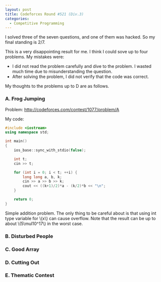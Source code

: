 ```yaml
---
layout: post
title: Codeforces Round #521 (Div.3)
categories:
  - Competitive Programming
---
```


I solved three of the seven questions, and one of them was hacked. So my final standing is 2/7.

This is a very disappointing result for me. I think I could sove up to four problems. My mistakes were:

- I did not read the problem carefully and dive to the problem. I wasted much time due to misunderstanding the question.
- After solving the problem, I did not verify that the code was correct.

My thoughts to the problems up to D are as follows.

### A. Frog Jumping

Problem: <http://codeforces.com/contest/1077/problem/A>

My code:

```c++
#include <iostream>
using namespace std;

int main()
{
	ios_base::sync_with_stdio(false);

	int t;
	cin >> t;

	for (int i = 0; i < t; ++i) {
		long long a, b, k;
		cin >> a >> b >> k;
		cout << ((k+1)/2)*a - (k/2)*b << "\n";
	}

	return 0;
}
```

Simple addition problem. The only thing to be careful about is that using int type variable for \\(x\\) can cause overflow. Note that the result can be up to about \\(5\mul10^17\\) in the worst case.

### B. Disturbed People

### C. Good Array

### D. Cutting Out

### E. Thematic Contest
